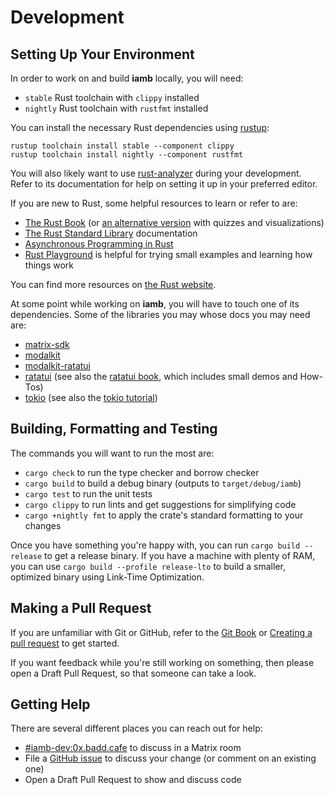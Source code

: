 # Development

## Setting Up Your Environment

In order to work on and build __iamb__ locally, you will need:

- `stable` Rust toolchain with `clippy` installed
- `nightly` Rust toolchain with `rustfmt` installed

You can install the necessary Rust dependencies using [rustup]:

```shell
rustup toolchain install stable --component clippy
rustup toolchain install nightly --component rustfmt
```

You will also likely want to use [rust-analyzer] during your development. Refer
to its documentation for help on setting it up in your preferred editor.

If you are new to Rust, some helpful resources to learn or refer to are:

- [The Rust Book](https://doc.rust-lang.org/book/) (or [an alternative version](https://rust-book.cs.brown.edu/) with quizzes and visualizations)
- [The Rust Standard Library](https://doc.rust-lang.org/std/index.html) documentation
- [Asynchronous Programming in Rust](https://rust-lang.github.io/async-book/)
- [Rust Playground](https://play.rust-lang.org/) is helpful for trying small examples and learning how things work

You can find more resources on [the Rust website](https://www.rust-lang.org/learn).

At some point while working on __iamb__, you will have to touch one of its
dependencies. Some of the libraries you may whose docs you may need are:

- [matrix-sdk]
- [modalkit]
- [modalkit-ratatui]
- [ratatui] (see also the [ratatui book], which includes small demos and How-Tos)
- [tokio] (see also the [tokio tutorial])

## Building, Formatting and Testing

The commands you will want to run the most are:

- `cargo check` to run the type checker and borrow checker
- `cargo build` to build a debug binary (outputs to `target/debug/iamb`)
- `cargo test` to run the unit tests
- `cargo clippy` to run lints and get suggestions for simplifying code
- `cargo +nightly fmt` to apply the crate's standard formatting to your changes

Once you have something you're happy with, you can run `cargo build --release`
to get a release binary. If you have a machine with plenty of RAM, you can use
`cargo build --profile release-lto` to build a smaller, optimized binary using
Link-Time Optimization.

## Making a Pull Request

If you are unfamiliar with Git or GitHub, refer to the [Git Book] or
[Creating a pull request] to get started.

If you want feedback while you're still working on something, then
please open a Draft Pull Request, so that someone can take a look.

## Getting Help

There are several different places you can reach out for help:

- [#iamb-dev:0x.badd.cafe] to discuss in a Matrix room
- File a [GitHub issue] to discuss your change (or comment on an existing one)
- Open a Draft Pull Request to show and discuss code

[#iamb-dev:0x.badd.cafe]: https://matrix.to/#/#iamb-dev:0x.badd.cafe
[Creating a pull request]: https://docs.github.com/en/pull-requests/collaborating-with-pull-requests/proposing-changes-to-your-work-with-pull-requests/creating-a-pull-request
[Git Book]: https://git-scm.com/book/en/v2
[GitHub issue]: https://github.com/ulyssa/iamb/issues
[matrix-sdk]: https://docs.rs/matrix-sdk/latest/matrix_sdk/
[modalkit]: https://docs.rs/modalkit/latest/modalkit/
[modalkit-ratatui]: https://docs.rs/modalkit-ratatui/latest/modalkit_ratatui/
[ratatui]: https://docs.rs/ratatui/latest/ratatui/
[ratatui book]: https://ratatui.rs/introduction/
[rustup]: https://rustup.rs/
[rust-analyzer]: https://rust-analyzer.github.io/
[tokio]: https://docs.rs/tokio/latest/tokio/
[tokio tutorial]: https://tokio.rs/tokio/tutorial
